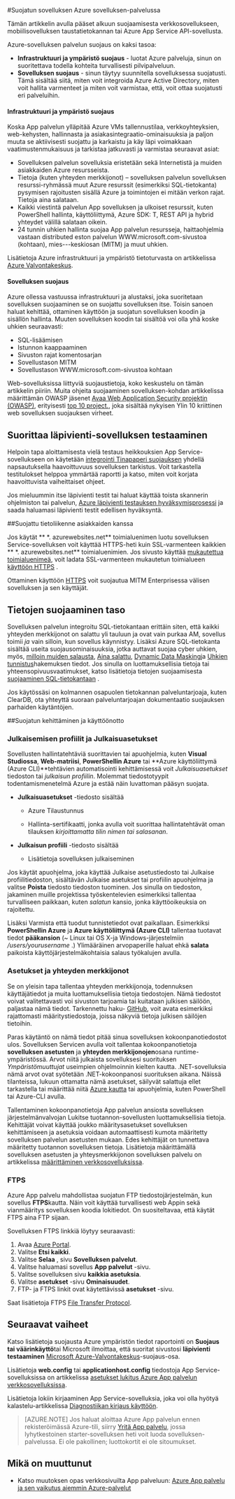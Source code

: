 <properties
    pageTitle="Suojatun sovelluksen Azure sovelluksen-palvelussa"
    description="Tietoja suojatun web Appissa, mobiilisovelluksen taustatietokannan tai Azure App Service API-sovellusta."
    services="app-service"
    documentationCenter=""
    authors="cephalin"
    manager="wpickett"
    editor=""/>

<tags
    ms.service="app-service"
    ms.workload="na"
    ms.tgt_pltfrm="na"
    ms.devlang="multiple"
    ms.topic="article"
    ms.date="01/12/2016"
    ms.author="cephalin"/>


#<a name="secure-an-app-in-azure-app-service"></a>Suojatun sovelluksen Azure sovelluksen-palvelussa

Tämän artikkelin avulla pääset alkuun suojaamisesta verkkosovellukseen, mobiilisovelluksen taustatietokannan tai Azure App Service API-sovellusta. 

Azure-sovelluksen palvelun suojaus on kaksi tasoa: 

- **Infrastruktuuri ja ympäristö suojaus** - luotat Azure palveluja, sinun on suoritettava todella kohteita turvallisesti pilvipalveluun.
- **Sovelluksen suojaus** - sinun täytyy suunnitella sovelluksessa suojatusti. Tämä sisältää siitä, miten voit integroida Azure Active Directory, miten voit hallita varmenteet ja miten voit varmistaa, että, voit ottaa suojatusti eri palveluihin. 

#### <a name="infrastructure-and-platform-security"></a>Infrastruktuuri ja ympäristö suojaus
Koska App palvelun ylläpitää Azure VMs tallennustilaa, verkkoyhteyksien, web-kehysten, hallinnasta ja asiakasintegraatio-ominaisuuksia ja paljon muuta se aktiivisesti suojattu ja karkaistu ja käy läpi voimakkaan vaatimustenmukaisuus ja tarkistaa jatkuvasti ja varmistaa seuraavat asiat:

- Sovelluksen palvelun sovelluksia eristetään sekä Internetistä ja muiden asiakkaiden Azure resursseista.
- Tietoja (kuten yhteyden merkkijonot) – sovelluksen palvelun sovelluksen resurssi-ryhmässä muut Azure resurssit (esimerkiksi SQL-tietokanta) pysymisen rajoitusten sisällä Azure ja toimintojen ei mitään verkon rajat. Tietoja aina salataan.
- Kaikki viestintä palvelun App sovelluksen ja ulkoiset resurssit, kuten PowerShell hallinta, käyttöliittymä, Azure SDK: T, REST API ja hybrid yhteydet välillä salataan oikein.
- 24 tunnin uhkien hallinta suojaa App palvelun resursseja, haittaohjelmia vastaan distributed eston palvelun WWW.microsoft.com-sivustoa (kohtaan), mies---keskiosan (MITM) ja muut uhkien. 

Lisätietoja Azure infrastruktuuri ja ympäristö tietoturvasta on artikkelissa [Azure Valvontakeskus](/support/trust-center/security/).

#### <a name="application-security"></a>Sovelluksen suojaus

Azure ollessa vastuussa infrastruktuuri ja alustaksi, joka suoritetaan sovelluksen suojaaminen se on suojattu sovelluksen itse. Toisin sanoen haluat kehittää, ottaminen käyttöön ja suojatun sovelluksen koodin ja sisällön hallinta. Muuten sovelluksen koodin tai sisältöä voi olla yhä koske uhkien seuraavasti:

- SQL-lisäämisen
- Istunnon kaappaaminen
- Sivuston rajat komentosarjan
- Sovellustason MITM
- Sovellustason WWW.microsoft.com-sivustoa kohtaan

Web-sovelluksissa liittyviä suojaustietoja, koko keskustelu on tämän artikkelin piiriin. Muita ohjeita suojaaminen sovelluksen-kohdan artikkelissa määrittämän OWASP jäsenet [Avaa Web Application Security projektin (OWASP)](https://www.owasp.org/index.php/Main_Page), erityisesti [top 10 project.](https://www.owasp.org/index.php/Category:OWASP_Top_Ten_Project), joka sisältää nykyisen Ylin 10 kriittinen web sovelluksen suojauksen virheet.

## <a name="perform-penetration-testing-on-your-app"></a>Suorittaa läpivienti-sovelluksen testaaminen

Helpoin tapa aloittamisesta vielä testaus heikkouksien App Service-sovellukseen on käytetään [integrointi Tinapaperi suojauksen](/blog/web-vulnerability-scanning-for-azure-app-service-powered-by-tinfoil-security/) yhdellä napsautuksella haavoittuvuus sovelluksen tarkistus. Voit tarkastella testitulokset helppoa ymmärtää raportti ja katso, miten voit korjata haavoittuvista vaiheittaiset ohjeet.

Jos mieluummin itse läpivienti testit tai haluat käyttää toista skannerin ohjelmiston tai palvelun, [Azure läpivienti testauksen hyväksymisprosessi](https://security-forms.azure.com/penetration-testing/terms) ja saada haluamasi läpivienti testit edellisen hyväksyntä.

##<a name="https"></a>Suojattu tietoliikenne asiakkaiden kanssa

Jos käytät ** \*. azurewebsites.net** toimialuenimen luotu sovelluksen Service-sovelluksen voit käyttää HTTPS-heti kuin SSL-varmenteen kaikkien ** \*. azurewebsites.net** toimialuenimien. Jos sivusto käyttää [mukautettua toimialuenimeä](web-sites-custom-domain-name.md), voit ladata SSL-varmenteen mukautetun toimialueen [käyttöön HTTPS](web-sites-configure-ssl-certificate.md) .

Ottaminen käyttöön [HTTPS](https://en.wikipedia.org/wiki/HTTPS) voit suojautua MITM Enterprisessa välisen sovelluksen ja sen käyttäjät.

## <a name="secure-data-tier"></a>Tietojen suojaaminen taso

Sovelluksen palvelun integroitu SQL-tietokantaan erittäin siten, että kaikki yhteyden merkkijonot on salattu yli tauluun ja ovat vain purkaa AM, sovellus toimii *ja* vain silloin, kun sovellus käynnistyy. Lisäksi Azure SQL-tietokanta sisältää useita suojausominaisuuksia, jotka auttavat suojaa cyber uhkien, myös, [milloin muiden salausta](https://msdn.microsoft.com/library/dn948096.aspx), [Aina salattu](https://msdn.microsoft.com/library/mt163865.aspx), [Dynamic Data Masking](../sql-database/sql-database-dynamic-data-masking-get-started.md)ja [Uhkien tunnistus](../sql-database/sql-database-threat-detection-get-started.md)hakemuksen tiedot. Jos sinulla on luottamuksellisia tietoja tai yhteensopivuusvaatimukset, katso lisätietoja tietojen suojaamisesta [suojaaminen SQL-tietokantaan](../sql-database/sql-database-security.md) .

Jos käytössäsi on kolmannen osapuolen tietokannan palveluntarjoaja, kuten ClearDB, ota yhteyttä suoraan palveluntarjoajan dokumentaatio suojauksen parhaiden käytäntöjen.  

##<a name="develop"></a>Suojatun kehittäminen ja käyttöönotto

### <a name="publishing-profiles-and-publish-settings"></a>Julkaisemisen profiilit ja Julkaisuasetukset

Sovellusten hallintatehtäviä suorittavien tai apuohjelmia, kuten **Visual Studiossa**, **Web-matriisi**, **PowerShellin Azure** tai **Azure käyttöliittymä (Azure CLI)**tehtävien automatisointi kehittämisessä voit *Julkaisuasetukset* tiedoston tai *julkaisun profiilin*. Molemmat tiedostotyypit todentamismenetelmä Azure ja estää näin luvattoman pääsyn suojata.

* **Julkaisuasetukset** -tiedosto sisältää

    * Azure Tilaustunnus

    * Hallinta-sertifikaatti, jonka avulla voit suorittaa hallintatehtävät oman tilauksen *kirjoittamatta tilin nimen tai salasanan*.

* **Julkaisun profiili** -tiedosto sisältää

    * Lisätietoja sovelluksen julkaiseminen

Jos käytät apuohjelma, joka käyttää Julkaise asetustiedosto tai Julkaise profiilitiedoston, sisältävän Julkaise asetukset tai profiilin apuohjelma ja valitse **Poista** tiedosto tiedoston tuominen. Jos sinulla on tiedoston, jakaminen muille projektissa työskentelevien esimerkiksi tallentaa turvalliseen paikkaan, kuten *salatun* kansio, jonka käyttöoikeuksia on rajoitettu.

Lisäksi Varmista että tuodut tunnistetiedot ovat paikallaan. Esimerkiksi **PowerShellin Azure** ja **Azure käyttöliittymä (Azure CLI)** tallentaa tuotavat tiedot **pääkansion** (*~* Linux tai OS X-ja Windows-järjestelmiin */users/yourusername* .) Ylimääräinen arvopaperille haluat ehkä **salata** paikoista käyttöjärjestelmäkohtaisia salaus työkalujen avulla.

### <a name="configuration-settings-and-connection-strings"></a>Asetukset ja yhteyden merkkijonot
Se on yleisin tapa tallentaa yhteyden merkkijonoja, todennuksen käyttäjätiedot ja muita luottamuksellisia tietoja tiedostojen. Nämä tiedostot voivat valitettavasti voi sivuston tarjoamia tai kuitataan julkisen säilöön, paljastaa nämä tiedot. Tarkennettu haku- [GitHub](https://github.com), voit avata esimerkiksi rajattomasti määritystiedostoja, joissa näkyviä tietoja julkisen säilöjen tietoihin.

Paras käytäntö on nämä tiedot pitää sinua sovelluksen kokoonpanotiedostot ulos. Sovelluksen Servicen avulla voit tallentaa kokoonpanotietoja **sovelluksen asetusten** ja **yhteyden merkkijonojen**osana runtime-ympäristössä. Arvot niitä julkaista sovelluksesi suorituksen *Ympäristömuuttujat* useimpien ohjelmoinnin kielten kautta. .NET-sovelluksia nämä arvot ovat syötetään .NET-kokoonpanosi suorituksen aikana. Näissä tilanteissa, lukuun ottamatta nämä asetukset, säilyvät salattuja ellet tarkastella tai määrittää niitä [Azure kautta](https://portal.azure.com) tai apuohjelmia, kuten PowerShell tai Azure-CLI avulla. 

Tallentaminen kokoonpanotietoja App palvelun ansiosta sovelluksen järjestelmänvalvojan Lukitse tuotannon-sovellusten luottamuksellisia tietoja. Kehittäjät voivat käyttää joukko määritysasetukset sovelluksen kehittämiseen ja asetuksia voidaan automaattisesti kumota määritetty sovelluksen palvelun asetusten mukaan. Edes kehittäjät on tunnettava määritetty tuotannon sovelluksen tietoja. Lisätietoja määrittämällä sovelluksen asetusten ja yhteysmerkkijonon sovelluksen palvelu on artikkelissa [määrittäminen verkkosovelluksissa](web-sites-configure.md).

### <a name="ftps"></a>FTPS

Azure App palvelu mahdollistaa suojatun FTP tiedostojärjestelmän, kun sovellus **FTPS**kautta. Näin voit käyttää turvallisesti web Appin sekä vianmääritys sovelluksen koodia lokitiedot. On suositeltavaa, että käytät FTPS aina FTP sijaan. 

Sovelluksen FTPS linkkiä löytyy seuraavasti:

1. Avaa [Azure Portal](https://portal.azure.com).
2. Valitse **Etsi kaikki**.
3. Valitse **Selaa** , sivu **Sovelluksen palvelut**.
4. Valitse haluamasi sovellus **App palvelut** -sivu.
5. Valitse sovelluksen sivu **kaikkia asetuksia**.
6. Valitse **asetukset** -sivu **Ominaisuudet**.
7. FTP- ja FTPS linkit ovat käytettävissä **asetukset** -sivu. 

Saat lisätietoja FTPS [File Transfer Protocol](http://en.wikipedia.org/wiki/File_Transfer_Protocol).

## <a name="next-steps"></a>Seuraavat vaiheet

Katso lisätietoja suojausta Azure ympäristön tiedot raportointi on **Suojaus tai väärinkäyttö**tai Microsoft ilmoittaa, että suoritat sivustosi **läpivienti testaaminen** [Microsoft Azure-Valvontakeskus](https://azure.microsoft.com/support/trust-center/security/)-suojaus-osa.

Lisätietoja **web.config** tai **applicationhost.config** tiedostoja App Service-sovelluksissa on artikkelissa [asetukset lukitus Azure App palvelun verkkosovelluksissa](https://azure.microsoft.com/blog/2014/01/28/more-to-explore-configuration-options-unlocked-in-windows-azure-web-sites/).

Lisätietoja lokiin kirjaaminen App Service-sovelluksia, joka voi olla hyötyä kalastelu-artikkelissa [Diagnostiikan kirjaus käyttöön](web-sites-enable-diagnostic-log.md).

>[AZURE.NOTE] Jos haluat aloittaa Azure App palvelun ennen rekisteröimässä Azure-tili, siirry [Yritä App palvelu](http://go.microsoft.com/fwlink/?LinkId=523751), jossa lyhytkestoinen starter-sovelluksen heti voit luoda sovelluksen-palvelussa. Ei ole pakollinen; luottokortit ei ole sitoumukset.

## <a name="whats-changed"></a>Mikä on muuttunut

* Katso muutoksen opas verkkosivuilta App palveluun: [Azure App palvelu ja sen vaikutus aiemmin Azure-palvelut](http://go.microsoft.com/fwlink/?LinkId=529714)
